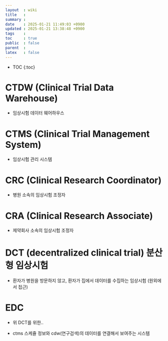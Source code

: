 ```yaml
---
layout  : wiki
title   : 
summary : 
date    : 2025-01-21 11:49:03 +0900
updated : 2025-01-21 13:38:48 +0900
tags    : 
toc     : true
public  : false
parent  : 
latex   : false
---
```

* TOC
{:toc}

# CTDW (Clinical Trial Data Warehouse)
- 임상시험 데이터 웨어하우스

# CTMS (Clinical Trial Management System)
- 임상시험 관리 시스템

# CRC (Clinical Research Coordinator)
- 병원 소속의 임상시험 조정자

# CRA (Clinical Research Associate)
- 제약회사 소속의 임상시험 조정자

# DCT (decentralized clinical trial) 분산형 임상시험
- 환자가 병원을 방문하지 않고, 환자가 집에서 데이터를 수집하는 임상시험 (원외에서 접근)

# EDC
- 위 DCT를 위한..

* ctms 스케쥴 정보와 cdw(연구검색)의 데이터를 연결해서 보여주는 시스템
